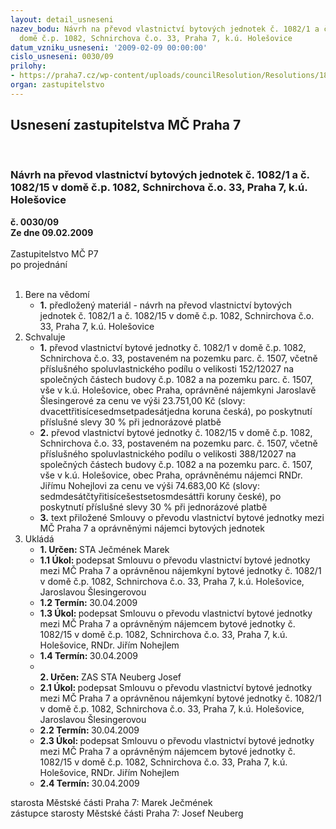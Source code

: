 ```yaml
---
layout: detail_usneseni
nazev_bodu: Návrh na převod vlastnictví bytových jednotek č. 1082/1 a č. 1082/15 v
  domě č.p. 1082, Schnirchova č.o. 33, Praha 7, k.ú. Holešovice
datum_vzniku_usneseni: '2009-02-09 00:00:00'
cislo_usneseni: 0030/09
prilohy:
- https://praha7.cz/wp-content/uploads/councilResolution/Resolutions/18132/1-09-p%c5%99%c3%adloha_k_materi%c3%a1lu-_schnirchova_33_-_20.01.2009_a.xls
organ: zastupitelstvo
---
```

<div id="ucUsn_pList" class="usn">
	<span><h2>Usnesení zastupitelstva MČ Praha 7 </h2>
<br></span><div class="standBody">
<span><h3>Návrh na převod vlastnictví bytových jednotek č. 1082/1 a č. 1082/15 v domě č.p. 1082, Schnirchova č.o. 33, Praha 7, k.ú. Holešovice</h3></span><div class="center">
		<strong>č. 0030/09</strong><br>
	</div>
<div class="center">
		<strong>Ze dne 09.02.2009</strong><br><br>
	</div>Zastupitelstvo MČ P7<br> po projednání<br><br><ol>
<li>Bere na vědomí<ul><li>
<strong>1.</strong> předložený materiál - návrh na převod vlastnictví bytových jednotek č. 1082/1 a č. 1082/15 v domě č.p. 1082, Schnirchova č.o. 33, Praha 7, k.ú. Holešovice</li></ul>
</li>
<li>Schvaluje<ul>
<li>
<strong>1.</strong> převod vlastnictví bytové jednotky č. 1082/1 v domě č.p. 1082, Schnirchova č.o. 33, postaveném na pozemku parc. č. 1507, včetně příslušného spoluvlastnického podílu o velikosti 152/12027 na společných částech budovy č.p. 1082 a na pozemku parc. č. 1507, vše v k.ú. Holešovice, obec Praha, oprávněné nájemkyni Jaroslavě Šlesingerové za cenu ve výši 23.751,00 Kč (slovy: dvacettřitisícesedmsetpadesátjedna koruna česká), po poskytnutí příslušné slevy 30 % při jednorázové platbě</li>
<li>
<strong>2.</strong> převod vlastnictví bytové jednotky č. 1082/15 v domě č.p. 1082, Schnirchova č.o. 33, postaveném na pozemku parc. č. 1507, včetně příslušného spoluvlastnického podílu o velikosti 388/12027 na společných částech budovy č.p. 1082 a na pozemku parc. č. 1507, vše v k.ú. Holešovice, obec Praha, oprávněnému nájemci RNDr. Jiřímu Nohejlovi za cenu ve výši 74.683,00 Kč (slovy: sedmdesátčtyřitisícešestsetosmdesáttři koruny české), po poskytnutí příslušné slevy 30 % při jednorázové platbě</li>
<li>
<strong>3.</strong> text přiložené Smlouvy o převodu vlastnictví bytové jednotky mezi MČ Praha 7 a oprávněnými nájemci bytových jednotek</li>
</ul>
</li>
<li>Ukládá<ul>
<li>
<strong>1. Určen: </strong>STA Ječmének Marek</li>
<li>
<strong>1.1 Úkol: </strong>podepsat Smlouvu o převodu vlastnictví bytové jednotky mezi MČ Praha 7 a oprávněnou nájemkyní bytové jednotky č. 1082/1 v domě č.p. 1082, Schnirchova č.o. 33, Praha 7, k.ú. Holešovice, Jaroslavou Šlesingerovou</li>
<li>
<strong>1.2 Termín: </strong>30.04.2009</li>
<li>
<strong>1.3 Úkol: </strong>podepsat Smlouvu o převodu vlastnictví bytové jednotky mezi MČ Praha 7 a oprávněným nájemcem bytové jednotky č. 1082/15 v domě č.p. 1082, Schnirchova č.o. 33, Praha 7, k.ú. Holešovice, RNDr. Jiřím Nohejlem</li>
<li>
<strong>1.4 Termín: </strong>30.04.2009</li>
<li>
<strong><br>2. Určen: </strong>ZAS STA Neuberg Josef</li>
<li>
<strong>2.1 Úkol: </strong>podepsat Smlouvu o převodu vlastnictví bytové jednotky mezi MČ Praha 7 a oprávněnou nájemkyní bytové jednotky č. 1082/1 v domě č.p. 1082, Schnirchova č.o. 33, Praha 7, k.ú. Holešovice, Jaroslavou Šlesingerovou</li>
<li>
<strong>2.2 Termín: </strong>30.04.2009</li>
<li>
<strong>2.3 Úkol: </strong>podepsat Smlouvu o převodu vlastnictví bytové jednotky mezi MČ Praha 7 a oprávněným nájemcem bytové jednotky č. 1082/15 v domě č.p. 1082, Schnirchova č.o. 33, Praha 7, k.ú. Holešovice, RNDr. Jiřím Nohejlem</li>
<li>
<strong>2.4 Termín: </strong>30.04.2009</li>
</ul>
</li>
</ol>starosta Městské části Praha 7: Marek Ječmének<br>zástupce starosty Městské části Praha 7: Josef Neuberg
</div>
</div>